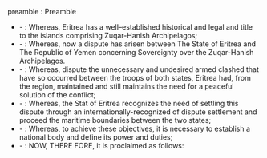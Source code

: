 preamble : Preamble

<ul>
			<li> - : Whereas, Eritrea has a well–established historical and legal and title to the islands comprising    Zuqar-Hanish Archipelagos;<ul>
			</ul></li>			<li> - : Whereas, now a dispute has arisen between The State of Eritrea and The Republic of Yemen concerning Sovereignty over the Zuqar-Hanish  Archipelagos. <ul>
			</ul></li>			<li> - : Whereas, dispute the unnecessary and undesired armed clashed that have so occurred between the troops of both states, Eritrea had, from the region, maintained and still maintains the need for a peaceful solution of the conflict; <ul>
			</ul></li>			<li> - : Whereas, the Stat of Eritrea recognizes the need of settling this dispute through an internationally-recognized of dispute settlement and proceed the maritime boundaries between the two states;<ul>
			</ul></li>			<li> - : Whereas, to achieve these objectives, it is necessary to establish a national body and define its power and duties;<ul>
			</ul></li>			<li> - : NOW, THERE FORE, it is proclaimed as follows: <ul>
			</ul></li></ul>